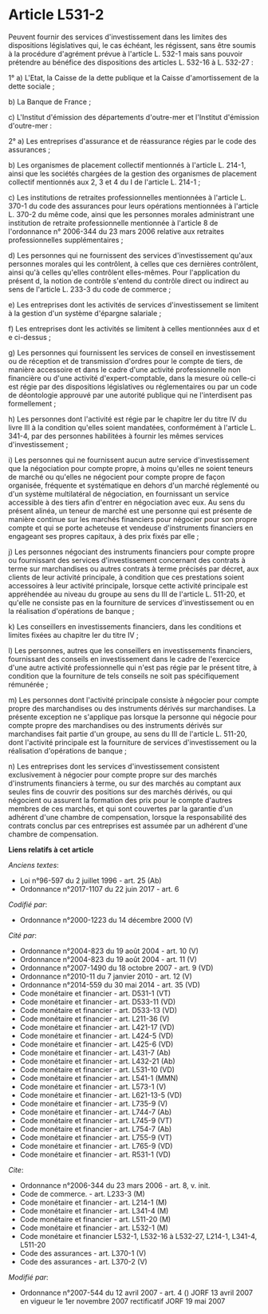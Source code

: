 # Article L531-2

Peuvent fournir des services d'investissement dans les limites des dispositions législatives qui, le cas échéant, les
régissent, sans être soumis à la procédure d'agrément prévue à l'article L. 532-1 mais sans pouvoir prétendre au bénéfice des
dispositions des articles L. 532-16 à L. 532-27 :

1° a) L'Etat, la Caisse de la dette publique et la Caisse d'amortissement de la dette sociale ;

b) La Banque de France ;

c) L'Institut d'émission des départements d'outre-mer et l'Institut d'émission d'outre-mer :

2° a) Les entreprises d'assurance et de réassurance régies par le code des assurances ;

b) Les organismes de placement collectif mentionnés à l'article L. 214-1, ainsi que les sociétés chargées de la gestion des
organismes de placement collectif mentionnés aux 2, 3 et 4 du I de l'article L. 214-1 ;

c) Les institutions de retraites professionnelles mentionnées à l'article L. 370-1 du code des assurances pour leurs
opérations mentionnées à l'article L. 370-2 du même code, ainsi que les personnes morales administrant une institution de
retraite professionnelle mentionnée à l'article 8 de l'ordonnance n° 2006-344 du 23 mars 2006 relative aux retraites
professionnelles supplémentaires ;

d) Les personnes qui ne fournissent des services d'investissement qu'aux personnes morales qui les contrôlent, à celles que
ces dernières contrôlent, ainsi qu'à celles qu'elles contrôlent elles-mêmes. Pour l'application du présent d, la notion de
contrôle s'entend du contrôle direct ou indirect au sens de l'article L. 233-3 du code de commerce ;

e) Les entreprises dont les activités de services d'investissement se limitent à la gestion d'un système d'épargne
salariale ;

f) Les entreprises dont les activités se limitent à celles mentionnées aux d et e ci-dessus ;

g) Les personnes qui fournissent les services de conseil en investissement ou de réception et de transmission d'ordres pour
le compte de tiers, de manière accessoire et dans le cadre d'une activité professionnelle non financière ou d'une activité
d'expert-comptable, dans la mesure où celle-ci est régie par des dispositions législatives ou réglementaires ou par un code
de déontologie approuvé par une autorité publique qui ne l'interdisent pas formellement ;

h) Les personnes dont l'activité est régie par le chapitre Ier du titre IV du livre III à la condition qu'elles soient
mandatées, conformément à l'article L. 341-4, par des personnes habilitées à fournir les mêmes services d'investissement ;

i) Les personnes qui ne fournissent aucun autre service d'investissement que la négociation pour compte propre, à moins
qu'elles ne soient teneurs de marché ou qu'elles ne négocient pour compte propre de façon organisée, fréquente et
systématique en dehors d'un marché réglementé ou d'un système multilatéral de négociation, en fournissant un service
accessible à des tiers afin d'entrer en négociation avec eux. Au sens du présent alinéa, un teneur de marché est une personne
qui est présente de manière continue sur les marchés financiers pour négocier pour son propre compte et qui se porte
acheteuse et vendeuse d'instruments financiers en engageant ses propres capitaux, à des prix fixés par elle ;

j) Les personnes négociant des instruments financiers pour compte propre ou fournissant des services d'investissement
concernant des contrats à terme sur marchandises ou autres contrats à terme précisés par décret, aux clients de leur activité
principale, à condition que ces prestations soient accessoires à leur activité principale, lorsque cette activité principale
est appréhendée au niveau du groupe au sens du III de l'article L. 511-20, et qu'elle ne consiste pas en la fourniture de
services d'investissement ou en la réalisation d'opérations de banque ;

k) Les conseillers en investissements financiers, dans les conditions et limites fixées au chapitre Ier du titre IV ;

l) Les personnes, autres que les conseillers en investissements financiers, fournissant des conseils en investissement dans
le cadre de l'exercice d'une autre activité professionnelle qui n'est pas régie par le présent titre, à condition que la
fourniture de tels conseils ne soit pas spécifiquement rémunérée ;

m) Les personnes dont l'activité principale consiste à négocier pour compte propre des marchandises ou des instruments
dérivés sur marchandises. La présente exception ne s'applique pas lorsque la personne qui négocie pour compte propre des
marchandises ou des instruments dérivés sur marchandises fait partie d'un groupe, au sens du III de l'article L. 511-20, dont
l'activité principale est la fourniture de services d'investissement ou la réalisation d'opérations de banque ;

n) Les entreprises dont les services d'investissement consistent exclusivement à négocier pour compte propre sur des marchés
d'instruments financiers à terme, ou sur des marchés au comptant aux seules fins de couvrir des positions sur des marchés
dérivés, ou qui négocient ou assurent la formation des prix pour le compte d'autres membres de ces marchés, et qui sont
couvertes par la garantie d'un adhérent d'une chambre de compensation, lorsque la responsabilité des contrats conclus par ces
entreprises est assumée par un adhérent d'une chambre de compensation.

**Liens relatifs à cet article**

_Anciens textes_:

  - Loi n°96-597 du 2 juillet 1996 - art. 25 (Ab)
  - Ordonnance n°2017-1107 du 22 juin 2017 - art. 6

_Codifié par_:

  - Ordonnance n°2000-1223 du 14 décembre 2000 (V)

_Cité par_:

  - Ordonnance n°2004-823 du 19 août 2004 - art. 10 (V)
  - Ordonnance n°2004-823 du 19 août 2004 - art. 11 (V)
  - Ordonnance n°2007-1490 du 18 octobre 2007 - art. 9 (VD)
  - Ordonnance n°2010-11 du 7 janvier 2010 - art. 12 (V)
  - Ordonnance n°2014-559 du 30 mai 2014 - art. 35 (VD)
  - Code monétaire et financier - art. D531-1 (VT)
  - Code monétaire et financier - art. D533-11 (VD)
  - Code monétaire et financier - art. D533-13 (VD)
  - Code monétaire et financier - art. L211-36 (V)
  - Code monétaire et financier - art. L421-17 (VD)
  - Code monétaire et financier - art. L424-5 (VD)
  - Code monétaire et financier - art. L425-6 (VD)
  - Code monétaire et financier - art. L431-7 (Ab)
  - Code monétaire et financier - art. L432-21 (Ab)
  - Code monétaire et financier - art. L531-10 (VD)
  - Code monétaire et financier - art. L541-1 (MMN)
  - Code monétaire et financier - art. L573-1 (V)
  - Code monétaire et financier - art. L621-13-5 (VD)
  - Code monétaire et financier - art. L735-9 (V)
  - Code monétaire et financier - art. L744-7 (Ab)
  - Code monétaire et financier - art. L745-9 (VT)
  - Code monétaire et financier - art. L754-7 (Ab)
  - Code monétaire et financier - art. L755-9 (VT)
  - Code monétaire et financier - art. L765-9 (VD)
  - Code monétaire et financier - art. R531-1 (VD)

_Cite_:

  - Ordonnance n°2006-344 du 23 mars 2006 - art. 8, v. init.
  - Code de commerce. - art. L233-3 (M)
  - Code monétaire et financier - art. L214-1 (M)
  - Code monétaire et financier - art. L341-4 (M)
  - Code monétaire et financier - art. L511-20 (M)
  - Code monétaire et financier - art. L532-1 (M)
  - Code monétaire et financier L532-1, L532-16 à L532-27, L214-1, L341-4, L511-20
  - Code des assurances - art. L370-1 (V)
  - Code des assurances - art. L370-2 (V)

_Modifié par_:

  - Ordonnance n°2007-544 du 12 avril 2007 - art. 4 () JORF 13 avril 2007 en vigueur le 1er novembre 2007 rectificatif JORF 19 mai 2007
